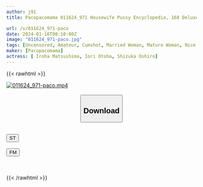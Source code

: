 ```yaml
---
author: j91
title: Pacopacomama 011624_971 Housewife Pussy Encyclopedia, 168 Deluxe Edition Iroha Matsushima Iori Otoha Shizuka Oshiro

url: /v/011624_971-paco
date: 2024-01-16T00:10:00Z
image: "011624_971-paco.jpg"
tags: [Uncensored, Amateur, Cumshot, Married Woman, Mature Woman, Nice Ass, Sexy Legs, Slender]
maker: [Pacopacomama]
actress: [ Iroha Matsushima, Iori Otoha, Shizuka Oshiro]
---
```



{{< rawhtml >}}

<div class="video" data-videoid="LX7dPjdpd3iR2Qb">
    <a href="javascript:;">
        <img src="/v/011624_971-paco/011624_971-paco.jpg" width="WIDTH" height="HEIGHT" alt="011624_971-paco.mp4" loading="lazy">
    </a>
</div>

<script type="text/javascript" src="https://j91.asia/asset/on-demand-st.js"></script>

<br>
  <link rel="stylesheet" href="https://j91.asia/asset/bs5.css">
  
  <center>
  <button class="btn btn-primary" type="button" data-bs-toggle="collapse" data-bs-target=".multi-collapse" aria-expanded="false" aria-controls="multiCollapseExample1 multiCollapseExample2"><h2>Download</h2></button></center>
</p>
<div class="row">
  <div class="col">
    <div class="collapse multi-collapse" id="multiCollapseExample1">
      <div class="card card-body">
	      	      <br>
<div class="buttons">  
<a href="https://streamtape.to/v/LX7dPjdpd3iR2Qb" target="_blank"><button class="btn-hover color-3"><i class="fa fa-download"></i> ST</button></a></div>
    </div>
  </div>
</div>
  <div class="col">
    <div class="collapse multi-collapse" id="multiCollapseExample2">
      <div class="card card-body">
	      <br>
<div class="buttons">
    <a href="https://filemoon.sx/d/acnsbgo1z5co" target="_blank"><button class="btn-hover color-8"><i class="fa fa-download"></i> FM</button></a></div>
<br><br>
      </div>
    </div>
  </div>
</div>

{{< /rawhtml >}}